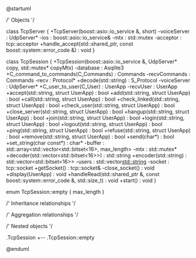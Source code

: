 @startuml





/' Objects '/

class TcpServer {
	+TcpServer(boost::asio::io_service &, short)
	-voiceServer : UdpServer*
	-ios : boost::asio::io_service&
	-mtx : std::mutex
	-acceptor : tcp::acceptor
	+handle_accept(std::shared_ptr<TcpSession>, const boost::system::error_code &) : void
}


class TcpSession {
	+TcpSession(boost::asio::io_service &, UdpServer* copy, std::mutex* copyMtx)
	-database : Asqlite3
	+C_command_to_commands(C_Commands) : Commands
	-recvCommands : Commands
	-recv : Protocol*
	+decode(std::string) : S_Protocol
	-voiceServer : UdpServer*
	+C_user_to_user(C_User) : UserApp
	-recvUser : UserApp
	+accept(std::string, struct UserApp) : bool
	+add(std::string, struct UserApp) : bool
	+call(std::string, struct UserApp) : bool
	+check_linked(std::string, struct UserApp) : bool
	+check_user(std::string, struct UserApp) : bool
	+close_server(std::string, struct UserApp) : bool
	+hangup(std::string, struct UserApp) : bool
	+join(std::string, struct UserApp) : bool
	+login(std::string, struct UserApp) : bool
	+logout(std::string, struct UserApp) : bool
	+ping(std::string, struct UserApp) : bool
	+refuse(std::string, struct UserApp) : bool
	+remove(std::string, struct UserApp) : bool
	+send(char*) : bool
	+set_string(char const*) : char*
	-buffer : std::array<std::vector<std::bitset<16>, max_length>
	-mtx : std::mutex*
	+decoder(std::vector<std::bitset<16>>) : std::string
	+encoder(std::string) : std::vector<std::bitset<16>>
	-users : std::vector<std::string>
	-socket : tcp::socket
	+getSocket() : tcp::socket&
	-close_socket() : void
	+display(UserApp) : void
	+handleRead(std::shared_ptr<TcpSession> &, const boost::system::error_code &, std::size_t) : void
	+start() : void
}


enum TcpSession::empty {
	max_length
}





/' Inheritance relationships '/




/' Aggregation relationships '/





/' Nested objects '/

.TcpSession +-- .TcpSession::empty




@enduml
